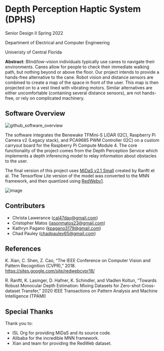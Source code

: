 # Depth Perception Haptic System (DPHS)
Senior Design II Spring 2022

Department of Electrical and Computer Engineering

Univeristy of Central Florida

**Abstract**: Blind/low-vision individuals typically use canes to navigate their environments. Canes allow for people to check their immediate walking path,
but nothing beyond or above the floor. Our project intends to provide a hands-free alternative to the cane. Robot vision and distance sensors
are combined to create a map of the space in front of the user. This map is then projected on to a vest lined with vibrating motors. Similar
alternatives are either uncomfortable (containing several distance sensors), are not hands-free, or rely on complicated machinery.

## Software Overview
![github_software_overview](https://user-images.githubusercontent.com/58221112/163727501-40fac566-02ba-4580-a344-ebcb86e55d96.png)

The software integrates the Benewake TFMini-S LiDAR (I2C), Raspberry Pi Camera v2 (Legacy stack), and PCA9685 PWM Controller (I2C) on a
custom carryout board for the Raspberry Pi Compute Module 4. The core functionality of the project comes from the Depth Perception Service
which implements a depth inferencing model to relay information about obstacles to the user.

The final version of this project uses [MiDaS v2.1 Small](https://github.com/isl-org/MiDaS/releases/tag/v2_1) created by Ranftl et al. The Tensorflow Lite
version of the model was converted to the MNN framework, and then quantized using [RedWebv1](https://sites.google.com/site/redwebcvpr18/).

![image](https://user-images.githubusercontent.com/58221112/163728304-893168a5-93c9-41f6-80cd-23126a3ffa16.png)

## Contributers
- Christa Lawerance (cal47day@gmail.com)
- Cristopher Matos (jasonmatos23@gmail.com)
- Kathryn Pagano (kpagano3179@gmail.com)
- Chad Pauley (chadpauley65@gmail.com)

## References
K. Xian, C. Shen, Z. Cao, “The IEEE Conference on
Computer Vision and Pattern Recognition (CVPR),” 2018.
https://sites.google.com/site/redwebcvpr18/

R. Ranftl, K. Lasinger, D. Hafner, K. Schindler,
and Vladlen Koltun, “Towards Robust Monocular Depth
Estimation: Mixing Datasets for Zero-shot Cross-dataset
Transfer,” 2020 IEEE Transactions on Pattern Analysis and
Machine Intelligence (TPAMI)

## Special Thanks
Thank you to:
- ISL Org for providing MiDaS and its source code.
- Alibaba for the incredible MNN framework.
- Xian and team for providing the RedWeb dataset.

